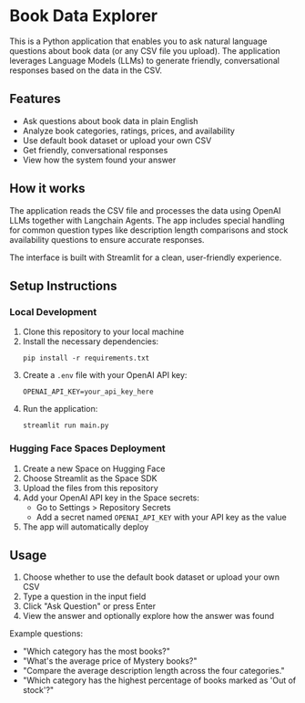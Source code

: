 # Book Data Explorer

This is a Python application that enables you to ask natural language questions about book data (or any CSV file you upload). The application leverages Language Models (LLMs) to generate friendly, conversational responses based on the data in the CSV.

## Features

- Ask questions about book data in plain English
- Analyze book categories, ratings, prices, and availability
- Use default book dataset or upload your own CSV
- Get friendly, conversational responses
- View how the system found your answer

## How it works

The application reads the CSV file and processes the data using OpenAI LLMs together with Langchain Agents. The app includes special handling for common question types like description length comparisons and stock availability questions to ensure accurate responses.

The interface is built with Streamlit for a clean, user-friendly experience.

## Setup Instructions

### Local Development

1. Clone this repository to your local machine
2. Install the necessary dependencies:
   ```
   pip install -r requirements.txt
   ```
3. Create a `.env` file with your OpenAI API key:
   ```
   OPENAI_API_KEY=your_api_key_here
   ```
4. Run the application:
   ```
   streamlit run main.py
   ```

### Hugging Face Spaces Deployment

1. Create a new Space on Hugging Face
2. Choose Streamlit as the Space SDK
3. Upload the files from this repository
4. Add your OpenAI API key in the Space secrets:
   - Go to Settings > Repository Secrets
   - Add a secret named `OPENAI_API_KEY` with your API key as the value
5. The app will automatically deploy

## Usage

1. Choose whether to use the default book dataset or upload your own CSV
2. Type a question in the input field
3. Click "Ask Question" or press Enter
4. View the answer and optionally explore how the answer was found

Example questions:
- "Which category has the most books?"
- "What's the average price of Mystery books?"
- "Compare the average description length across the four categories."
- "Which category has the highest percentage of books marked as 'Out of stock'?"
```
